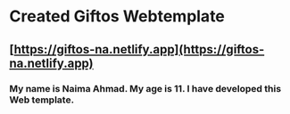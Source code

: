 # Created Giftos Webtemplate

## [https://giftos-na.netlify.app](https://giftos-na.netlify.app)






### My name is Naima Ahmad. My age is 11. I have developed this Web template.


